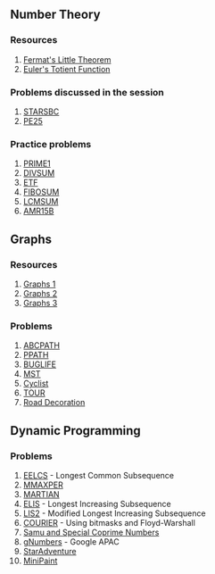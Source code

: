 ## Number Theory
### Resources
1. [Fermat's Little Theorem](https://www.artofproblemsolving.com/wiki/index.php?title=Fermat%27s_Little_Theorem#Proof_3_.28Combinatorics.29)
2. [Euler's Totient Function](https://www.artofproblemsolving.com/wiki/index.php?title=Euler%27s_totient_function)

### Problems discussed in the session
1. [STARSBC](http://www.spoj.com/problems/STARSBC/)
2. [PE25](https://www.hackerrank.com/contests/projecteuler/challenges/euler025)

### Practice problems
1. [PRIME1](http://www.spoj.com/problems/PRIME1/)
2. [DIVSUM](http://www.spoj.com/problems/DIVSUM/)
3. [ETF](http://www.spoj.com/problems/ETF/)
4. [FIBOSUM](http://www.spoj.com/problems/FIBOSUM/)
5. [LCMSUM](http://www.spoj.com/problems/LCMSUM/)
6. [AMR15B](https://www.codechef.com/ACMAMR15/problems/AMR15B)

## Graphs
### Resources
1. [Graphs 1](https://www.topcoder.com/community/data-science/data-science-tutorials/introduction-to-graphs-and-their-data-structures-section-1/)
2. [Graphs 2](https://www.topcoder.com/community/data-science/data-science-tutorials/introduction-to-graphs-and-their-data-structures-section-2/)
3. [Graphs 3](https://www.topcoder.com/community/data-science/data-science-tutorials/introduction-to-graphs-and-their-data-structures-section-3/)

### Problems
1. [ABCPATH](http://spoj.com/problems/ABCPATH)
2. [PPATH](http://www.spoj.com/problems/PPATH/)
3. [BUGLIFE](http://www.spoj.com/problems/BUGLIFE/)
4. [MST](http://www.spoj.com/problems/MST/)
5. [Cyclist](https://www.codechef.com/problems/CYCLIST)
6. [TOUR](http://www.spoj.com/problems/TOUR/)
7. [Road Decoration](https://www.codechef.com/problems/AMR14B)

## Dynamic Programming
### Problems
1. [EELCS](http://www.spoj.com/problems/EELCS/) - Longest Common Subsequence
2. [MMAXPER](http://www.spoj.com/problems/MMAXPER/en/)
3. [MARTIAN](http://www.spoj.com/problems/MARTIAN/)
4. [ELIS](http://www.spoj.com/problems/ELIS/) - Longest Increasing Subsequence
5. [LIS2](http://www.spoj.com/problems/LIS2/) - Modified Longest Increasing Subsequence
6. [COURIER](http://www.spoj.com/problems/COURIER/) - Using bitmasks and Floyd-Warshall
7. [Samu and Special Coprime Numbers](https://www.hackerearth.com/problem/algorithm/samu-and-special-coprime-numbers/)
8. [gNumbers](https://code.google.com/codejam/contest/10214486/dashboard#s=p2) - Google APAC
9. [StarAdventure](https://community.topcoder.com/stat?c=problem_statement&pm=2940&rd=5854)
10. [MiniPaint](https://community.topcoder.com/stat?c=problem_statement&pm=1996&rd=4710)